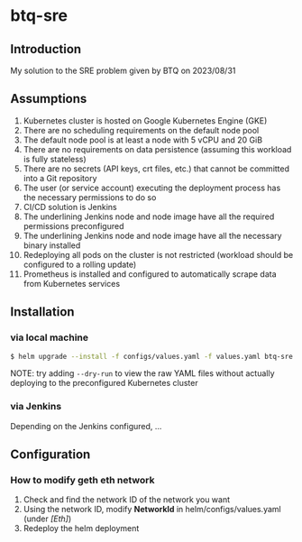 # btq-sre

## Introduction

My solution to the SRE problem given by BTQ on 2023/08/31

## Assumptions

1. Kubernetes cluster is hosted on Google Kubernetes Engine (GKE)
2. There are no scheduling requirements on the default node pool
3. The default node pool is at least a node with 5 vCPU and 20 GiB
4. There are no requirements on data persistence (assuming this workload is fully stateless)
5. There are no secrets (API keys, crt files, etc.) that cannot be committed into a Git repository
6. The user (or service account) executing the deployment process has the necessary permissions to do so
7. CI/CD solution is Jenkins
8. The underlining Jenkins node and node image have all the required permissions preconfigured
9. The underlining Jenkins node and node image have all the necessary binary installed
10. Redeploying all pods on the cluster is not restricted (workload should be configured to a rolling update)
11. Prometheus is installed and configured to automatically scrape data from Kubernetes services

## Installation

### via local machine
```bash
$ helm upgrade --install -f configs/values.yaml -f values.yaml btq-sre .
```

NOTE: try adding `--dry-run` to view the raw YAML files without actually deploying to the preconfigured Kubernetes cluster

### via Jenkins
Depending on the Jenkins configured, ...

## Configuration

### How to modify geth eth network
1. Check and find the network ID of the network you want
2. Using the network ID, modify **NetworkId** in helm/configs/values.yaml (under *[Eth]*)
3. Redeploy the helm deployment
